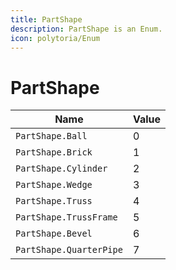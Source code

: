 ```yaml
---
title: PartShape
description: PartShape is an Enum.
icon: polytoria/Enum
---
```


# PartShape

| Name                    | Value |
| ----------------------- | ----- |
| `PartShape.Ball`        | 0     |
| `PartShape.Brick`       | 1     |
| `PartShape.Cylinder`    | 2     |
| `PartShape.Wedge`       | 3     |
| `PartShape.Truss`       | 4     |
| `PartShape.TrussFrame`  | 5     |
| `PartShape.Bevel`       | 6     |
| `PartShape.QuarterPipe` | 7     |
